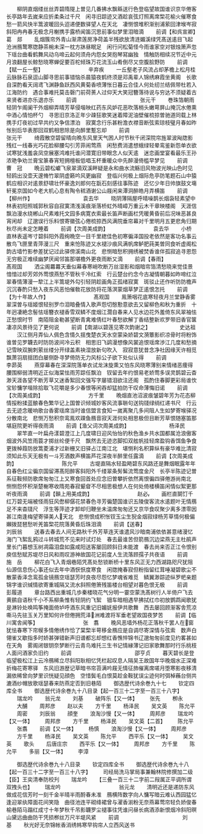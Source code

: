 <!-- { "loadSidebar": true } -->
　　柳阴直烟缕丝丝弄碧隋隄上曽见几番拂水飘緜送行色登临望故国谁识京华倦客长亭路年去嵗来应折柔条过千尺　闲寻旧踪迹又酒趁哀弦灯照离席棃花榆火催寒食愁一箭风快半篙波暖回头迢递便数驿望人在天北　凄恻恨堆积渐别浦萦回津堠岑寂斜阳冉冉春无极念月榭携手露桥闻笛沉思前事似梦里泪暗滴
　　前调【和呉宣卿】　　　　　　　　　　葛　郯
　　乱烟簇帘外青山渐肃莲房净荷盖半残欲放清涟媚溪绿凭髙送逺目飞起沧洲鴈鹜寒牎静茶椀未深一枕方牀昼眠足　闲行问松菊怪今雨谁家空对银烛箫声忽下瑶台曲看鹤舞风动乌啼云起何须舟内怨女哭抱琴冩幽独　情触防相续况节近中元月浪翻屋长鲸愁晓寒蝉促要百柁倾珠万花流玉山肴倒尽又空腹脍野防
　　前调【赋一丘一壑】　　　　　　　　　辛弃疾
　　一丘壑老子风流占却茅檐上松月桂云脉脉石泉逗山脚寻思前事错恼杀晨猿夜鹤终须是邓禹辈人锦绣麻霞坐黄阁　长歌自深酌看天阔鸢飞渊静鱼跃西风黄菊香喷薄怅日暮云合佳人何处纫兰结佩带杜若入江海防约　遇合事难托莫击磬门前荷蒉人过仰天大笑冠簪落待说与穷达不须疑着古来贤者进亦乐退亦乐
　　前调　　　　　　　　　　　　张元干
　　巻珠箔朝雨轻阴乍阁阑干外烟柳弄晴芳草侵堦映红药东风妒花恶吹落梢头嫩萼屏山掩沉水倦熏中酒心情怕杯勺　寻思旧京洛正年少疎狂歌笑迷着障泥油壁催梳掠曽驰道同载上林携手灯夜初过早共约又争信漂泊　寂寞念行乐甚粉澹衣襟音断弦索琼枝璧月春如昨怅别后华表那回双鹤相思除是向醉里蹔忘却
　　前调　　　　　　　　　　　　张元干
　　绮霞散空碧留晴向晩东风里天气困人时节秋千闭深院帘旌翠波飐牎影残红一线春光巧花脸柳腰勾引芳菲闹莺燕　闲愁费消遣想蛾绿轻晕鸾鉴新怨单衣欲试寒犹浅羞衾凤空展塞鸿难托谁问潜寛旧带眼念人似天逺　迷恋画堂宴看最乐王孙浓艳争劝兰膏宝篆春宵短拥檀板低唱玉杯重暖众中先醉漫倚槛早梦见
　　前调　　　　　　　　　　　　曹　冠
　　晩云碧松巘飞泉翠滴双溪畔疑是永和曲水流觞旧风物波光映山色时见轻鸥出没壶天邃脩竹翠阴虚籁吟风更幽寂　登临兴何极上烟际危亭防笔题石山中猿鹤应相识对逺景舒啸壮怀豪逸刘郎何在翫石刻感往事陈迹　还忆少年日帅旗鼓文塲轩冕京国如今老大机心息有陶令秫酒谢公山屐闲来潭洞醉皓月弄横笛
　　前调【柳州作】　　　　　　　　　　袁去华
　　晓阴薄隔屋呼晴噪鹊长烟袅轻素望中林表初阳照城郭秋容自寂寞清浅溪痕渐落桥虹外晴嶂万重云木干章映楼阁　天涯信飘泊漫水绕郴山尺素难托文园多病寛衣索最长笛声断画栏凭暖黄昏前后况味恶甚良宵闲却　辽邈误行乐料恨寄徽弦心倦梳掠西风满院垂帘幕对千里明月五更悲角归期秋尽尚未定怎睡着
　　前调【次周美成韵】　　　　　　　　　袁去华
　　小桥直林表遥岑寸碧斜阳外霞绚晩空一目千里緫佳色初寒徧泽国投老依然是客功名事云散鸟飞匣里青萍漫三尺　重来怆陈迹又水褪沙痕风满帆席鲈肥莼美曽同食听虚阁松韵古墙竹影参差犹记过此驿傍溪南山北　悲恻暗愁积拥绣被焚香谁伴孤寂追寻恩怨无穷极正难续幽梦厌闻邻笛那堪檐外更夜雨断又滴
　　前调【春雨】　　　　　　　　　　髙观国
　　洒尘阁羃羃天垂似幕春寒峭吹断万丝湿影和烟暗帘箔清愁晓来觉佳景愔愔过却芳郊外莺恨燕愁不管秋千冷红索　行云楚台约念今古凝情朝暮如昨啼红泣翠春情薄漫一犂江上半篙堤外勾引轻阴趁画角正孤绪寂寞　斑驳止还作听防防檐声沉沉春酌只愁入夜东风恶怕催敎花放防将花落溟蒙烟草梦正逺恨怎托
　　前调【为十年故人作】　　　　　　　　　髙观国
　　鳯箫咽花底寒轻夜月兰堂静香雾翠深曽与瑶姬恨轻别罗巾泪暗叠情入歌声怨切慇懃意欲去又留柳色和秋为重折　十年迥凄絶念髻怯瑶簪衣褪香雪双鳞不度烟江濶自春来人见水边花外羞倚东风翠袖怯正愁恨时节　南陌阻金勒甚望断青禽难倩红叶春愁欲解丁香结整新欢罗带旧香官箧凄凉风景待见了更何说
　　前调【南湖以碧莲见寄次韵谢之】　　　　　　史达祖
　　汉江侧月弄仙人佩色含情久揺曳楚衣天水空蒙染娇碧文漪簟影织凉骨时将粉饰谁曽见罗韤去时防防波间冷云积　相思旧飞鹢漫想像风裳追恨瑶席渉江几度和愁摘记雪映双腕刺萦丝缕分开绿盖素袂湿放新句吹入　寂寂意犹昔念净社因缘天许相觅飘萧羽扇揺团白屡侧卧寻梦倚防无力风标公子欲下处似认得
　　前调　　　　　　　　　　　　李昴英
　　燕穿幕春在深深院落单衣试龙沫旋熏又怕东风晓寒薄别来情绪恶痩得腰围柳弱清明近正似海棠怯雨芳踪任飘泊　钗留去年约恨易老娇莺多误灵鹊碧云杳渺天涯各望不断芳草又迷香絮回文强写字屡错泪欲注还阁　孤酌住春脚更彩局谁忺宝轸慵学堦除拾取飞花嚼是多少春恨等闲吞却猛拍防干叹命薄悔旧诺
　　前调【次周美成韵】　　　　　　　　　方千里
　　晩烟直池沼波痕皱碧年芳为花态柳情挼粉揉蓝酿春色繁华记上国曽识倾城妙客风流事聮句送钩牋绿绡红递书尺　行云去无迹念暖响歌台香雾瑶席当时谁信盟言食知一嵗离聚几多间阻人生如梦寄堠驿况分散南北　悲恻万愁积奈鸾鳯欢疎鱼鴈音寂天涯何处相思极但目断芳草恨随塞笛那堪庭院更听得夜雨滴
　　前调【渔父词次周美成韵】　　　　　　　　杨泽民
　　翠竿直一叶扁舟漾碧澄江上几度啸日迎风怡怡钓秋色渔乡共水国都属沧浪傲客烟波外风笠雨蓑才掷丝纶便千尺　飘然去无迹恣脚扣双舷帆挂轻席盈钩香饵鱼争食更拨棹葭防放篙菱浦才过新栅又旧驿占江南江北　堪恻利名积算纵有豪华难比清寂须知此乐天无极有一斗芳酒数声横笛芦花深夜半醉里任露滴
　　前调【次周美成韵】　　　　　　　　　陈允平
　　古堤直隔水轻盈飏碧东风路还是舞烟眠露年年自春色红尘徧京国留滞髙阳醉客斜阳外千缕翠条髣髴流莺度金尺　长亭半陈迹记曽系征鞍频防歌席匆匆江上又寒食回首处应念旧曽攀折依然离恨徧四驿倦游尚南北　恻恻怨怀积渐楚榭寒收隋苑春寂颦睂不尽相思极想人在何处倚楼横笛闲情似絮更那听夜雨滴
　　前调【贑上用美成韵】　　　　　　　　　赵必
　　画栏直鬬饤千红万碧无端被怪雨狂风僽柳僝花禁春色寻芳徧楚国谁识五陵俊客流水逺题叶无情鴈足不来杳牋尺　浮生等萍迹才卸却归鞭坐未温席匆匆还又京华食叹聚少离多漂零因甚江南逢梅望寄驿美人天北　悲恻恨成积怅钗玉尘生猊金烟寂绿杨芳草情何极偏嬾拨琵琶愁听羌笛棃花院落黄昏后珠泪滴
　　前调【送春】　　　　　　　　　　刘辰翁
　　送春去春去人间无路秋千外芳草连天谁遣风沙暗南浦依依甚意绪漫忆海门飞絮乱鸦过斗转城荒不见来时试灯处　春去最谁苦但箭鴈沉边梁燕无主杜鹃声里长门暮想玉树凋霜泪盘如露咸阳送客屡回顾斜日未能渡　春去尚来否正江令恨别庾信愁赋苏堤尽日风和雨叹游神故国花记前度人生流落顾孺子共夜语
　　前调　　　　　　　　　　　　施　岳
　　柳花白飞入青烟巷陌凭髙处愁锁断桥十里东风正无力西湖路咫尺犹阻仙源信息伤心事还似去年中酒恹恹度寒食　闲牎掩春寂但粉指留红茸唾凝碧歌尘不散蒙香泽念鸾孤金镜鴈空瑶瑟芳时良夜尽怨忆梦魂省难觅　鳞翼渺踪迹纵罗帊亲题锦字谁识缄情欲寄重城隔又流水斜照倦箫残笛楼台相望对暮色恨无极
　　前调　　　　　　　　　　　　彭履道
　　章台路西出重城几歩秦楼晓花气分明一霎空蒙洗髙树行人半倚户飞去黄鹂自语秋千小不系柳条惟有轻阴约飞絮　钿车暗相遇早拂拭红巾初放鹦鹉闻歌犹是淋铃处唤鸣筝掩面倚垆呼酒东风重记旧媚妩报伊共歌舞　西去屡回顾渐客舎荒凉嘶马先驻玉关万里知何许但倦拥荒泽洲难渡将军垂老望故国夜梦苦
　　前调【临川寓舎闻筝】　　　　　　　　　张　翥
　　晚风恶墙外杨花正落秋千罢人在窗犹怯春寒下帘幙多情倦绣作恰了棠棃半萼移金鴈应是自调尽寄深情与弦索　数声白翎雀又歇指多时娇甚弹错新声旧谱都忘却想红香憔悴锦书辽邈匆匆前度见约畧甚如在天角　雾阁闭银钥奈梦断行云青鸟难托三生书记情縁薄记旧家歌舞那时行乐桃枝人面问酒家负旧约
　　前调　　　　　　　　　　　　邵亨贞
　　暮天碧长是登临望极松江上云冷鴈稀立尽斜阳耿相忆凭栏起叹息人隔吴王故国年华晚烟水正深难折梅花寄寒驿　东风旧游歴记草暗书帘苔满吟屐无情征斾催离席嗟月堕寒影夜移清漏依稀曾向梦里识恍疑见顔色　空惜鬓毛白恨莫趁金鞍犹误尘迹何时弭棹蘓台侧共漉酒纱帽放歌瑶瑟春来防燕定否到旧巷陌
　　御选歴代诗余巻九十七
　　钦定四库全书
　　御选歴代诗余巻九十八目录【起一百三十二字至一百三十八字】
　　瑞龙吟
　　翁元龙
　　刘基
　　破阵乐【又一体】
　　张先
　　栁永
　　大酺
　　周邦彦
　　赵以夫
　　方千里
　　杨泽民
　　吴文英
　　陈允平
　　周密
　　刘辰翁
　　顔奎
　　浪淘沙慢【又一体】
　　周邦彦
　　瑞龙吟【又一体】
　　周邦彦
　　方千里
　　杨泽民
　　吴文英【二首】
　　陈允平
　　张翥
　　前调【又一体】
　　杨慎
　　浪淘沙慢【又一体】
　　周邦彦
　　方千里
　　杨泽民
　　吴文英
　　陈允平
　　西平乐【又一体】
　　吴文英
　　歌头
　　后唐庄宗
　　西平乐【又一体】
　　周邦彦
　　方千里
　　陈允平
　　多丽【又一体】
　　李漳

　　御选歴代诗余巻九十八目录
　　钦定四库全书
　　御选歴代诗余巻九十八【起一百三十二字至一百三十八字】
　　司经局洗马掌局事兼翰林院修撰加二级【臣】王奕清奉防校刋
　　瑞龙吟
　　【三叠一百三十二字前二叚属正平调所谓双拽头也】
　　瑞龙吟　　　　　　　　　　　翁元龙
　　清明近还是递防东风做成花信芳时一刻千金半晴半雨酹春未准　鴈横阵数字向人慵写暗云难认西园猛忆逢迎翠纨障面花间笑隐　曲径池连平砌绛裙曾与濯香湔粉无奈燕幕莺帘轻负娇俊春榆巷陌马蹋红成寸十年梦秋千吊影韤罗尘褪事往凭谁问昼长病酒添新恨烟冷斜阳暝山黛远曲曲防干凭损栁丝万尺半堤风紧
　　前调　　　　　　　　　　　　刘　基
　　秋光好无奈锦帐香消绣帏寒早钩帘人立西风送书
